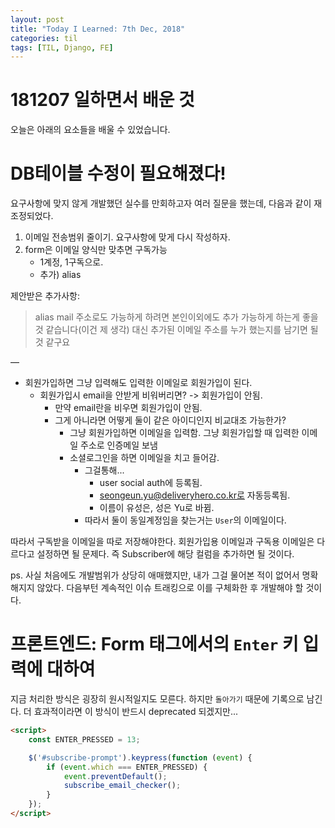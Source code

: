 ```yaml
---
layout: post
title: "Today I Learned: 7th Dec, 2018"
categories: til
tags: [TIL, Django, FE]
---
```


# 181207 일하면서 배운 것

오늘은 아래의 요소들을 배울 수 있었습니다.

# DB테이블 수정이 필요해졌다!

요구사항에 맞지 않게 개발했던 실수를 만회하고자 여러 질문을 했는데, 다음과 같이 재조정되었다.

1. 이메일 전송범위 줄이기. 요구사항에 맞게 다시 작성하자.
2. form은 이메일 양식만 맞추면 구독가능
	* 1계정, 1구독으로.
	* 추가) alias

제안받은 추가사항:
>alias mail 주소로도 가능하게 하려면 본인이외에도 추가 가능하게 하는게 좋을 것 같습니다(이건 제 생각) 대신 추가된 이메일 주소를 누가 했는지를 남기면 될 것 같구요

—

* 회원가입하면 그냥 입력해도 입력한 이메일로 회원가입이 된다.
	* 회원가입시 email을 안받게 비워버리면? -> 회원가입이 안됨.
		* 만약 email란을 비우면 회원가입이 안됨.
		* 그게 아니라면 어떻게 둘이 같은 아이디인지 비교대조 가능한가?
			* 그냥 회원가입하면 이메일을 입력함.
				그냥 회원가입할 때 입력한 이메일 주소로 인증메일 보냄
			* 소셜로그인을 하면 이메일을 치고 들어감.
				* 그걸통해...
					* user social auth에 등록됨.
					* seongeun.yu@deliveryhero.co.kr로 자동등록됨.
					* 이름이 유성은, 성은 Yu로 바뀜.
				* 따라서 둘이 동일계정임을 찾는거는 `User`의 이메일이다.
					


따라서 구독받을 이메일을 따로 저장해야한다. 회원가입용 이메일과 구독용 이메일은 다르다고 설정하면 될 문제다. 즉 Subscriber에 해당 컬럼을 추가하면 될 것이다.

ps. 사실 처음에도 개발범위가 상당히 애매했지만, 내가 그걸 물어본 적이 없어서 명확해지지 않았다. 다음부턴 계속적인 이슈 트래킹으로 이를 구체화한 후 개발해야 할 것이다.

# 프론트엔드: Form 태그에서의 `Enter` 키 입력에 대하여

지금 처리한 방식은 굉장히 원시적일지도 모른다. 하지만 `돌아가기` 때문에 기록으로 남긴다. 더 효과적이라면 이 방식이 반드시 deprecated 되겠지만...

```HTML
<script>
    const ENTER_PRESSED = 13;

    $('#subscribe-prompt').keypress(function (event) {
        if (event.which === ENTER_PRESSED) {
            event.preventDefault();
            subscribe_email_checker();
        }
    });
</script>
```
